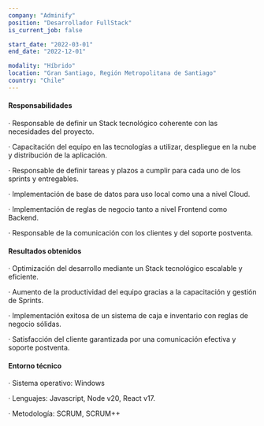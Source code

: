 ```yaml
---
company: "Adminify"
position: "Desarrollador FullStack"
is_current_job: false

start_date: "2022-03-01"
end_date: "2022-12-01"

modality: "Híbrido"
location: "Gran Santiago, Región Metropolitana de Santiago"
country: "Chile"
---
```


#### Responsabilidades

· Responsable de definir un Stack tecnológico coherente con las necesidades del proyecto.

· Capacitación del equipo en las tecnologías a utilizar, despliegue en la nube y distribución de la aplicación.

· Responsable de definir tareas y plazos a cumplir para cada uno de los sprints y entregables.

· Implementación de base de datos para uso local como una a nivel Cloud.

· Implementación de reglas de negocio tanto a nivel Frontend como Backend.

· Responsable de la comunicación con los clientes y del soporte postventa.

#### Resultados obtenidos

· Optimización del desarrollo mediante un Stack tecnológico escalable y eficiente.

· Aumento de la productividad del equipo gracias a la capacitación y gestión de Sprints.

· Implementación exitosa de un sistema de caja e inventario con reglas de negocio sólidas.

· Satisfacción del cliente garantizada por una comunicación efectiva y soporte postventa.

#### Entorno técnico

· Sistema operativo: Windows

· Lenguajes: Javascript, Node v20, React v17.

· Metodología: SCRUM, SCRUM++
